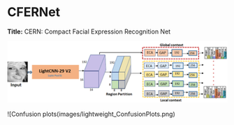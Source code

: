 # CFERNet

<strong>Title:</strong> CERN: Compact Facial Expression Recognition Net

![Proposed framework](images/lightweight_framework.png)


![Confusion plots(images/lightweight_ConfusionPlots.png)

